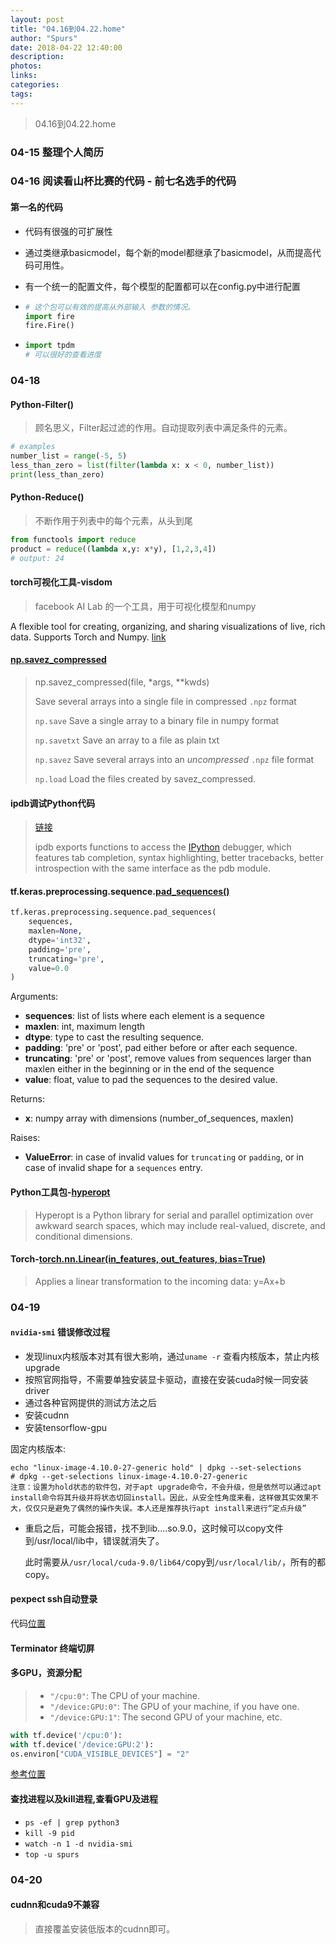 ```yaml
---
layout: post
title: "04.16到04.22.home"
author: "Spurs"
date: 2018-04-22 12:40:00
description:
photos:
links:
categories:
tags:
---
```


> 04.16到04.22.home

<!-- more -->

### 04-15 整理个人简历

### 04-16 阅读看山杯比赛的代码 - 前七名选手的代码

#### 第一名的代码

- 代码有很强的可扩展性

- 通过类继承basicmodel，每个新的model都继承了basicmodel，从而提高代码可用性。

- 有一个统一的配置文件，每个模型的配置都可以在config.py中进行配置

- ```python
  # 这个包可以有效的提高从外部输入 参数的情况。
  import fire
  fire.Fire() 
  ```

- ```python
  import tpdm
  # 可以很好的查看进度	
  ```

### 04-18

#### Python-Filter()

> 顾名思义，Filter起过滤的作用。自动提取列表中满足条件的元素。

```python
# examples
number_list = range(-5, 5)
less_than_zero = list(filter(lambda x: x < 0, number_list))
print(less_than_zero)
```

#### Python-Reduce()

> 不断作用于列表中的每个元素，从头到尾

```python
from functools import reduce
product = reduce((lambda x,y: x*y), [1,2,3,4])
# output: 24
```

#### torch可视化工具-visdom

> facebook AI Lab 的一个工具，用于可视化模型和numpy

A flexible tool for creating, organizing, and sharing visualizations of live, rich data. Supports Torch and Numpy. [link](https://github.com/facebookresearch/visdom)

#### [np.savez_compressed](https://docs.scipy.org/doc/numpy-1.14.0/reference/generated/numpy.savez_compressed.html)

> np.savez_compressed(file, *args, **kwds)
>
> Save several arrays into a single file in compressed `.npz` format
>
> `np.save` Save a single array to a binary file in numpy format
>
> `np.savetxt` Save an array to a file as plain txt
>
> `np.savez` Save several arrays into an *uncompressed* `.npz` file format
>
> `np.load` Load the files created by savez_compressed.

#### ipdb调试Python代码

> [链接](https://pypi.org/project/ipdb/)
>
> ipdb exports functions to access the [IPython](http://ipython.org/) debugger, which features tab completion, syntax highlighting, better tracebacks, better introspection with the same interface as the pdb module.

#### tf.keras.preprocessing.sequence.[pad_sequences()](https://www.tensorflow.org/api_docs/python/tf/keras/preprocessing/sequence/pad_sequences)

```python
tf.keras.preprocessing.sequence.pad_sequences(
    sequences,
    maxlen=None,
    dtype='int32',
    padding='pre',
    truncating='pre',
    value=0.0
)
```

Arguments:

- **sequences**: list of lists where each element is a sequence
- **maxlen**: int, maximum length
- **dtype**: type to cast the resulting sequence.
- **padding**: 'pre' or 'post', pad either before or after each sequence.
- **truncating**: 'pre' or 'post', remove values from sequences larger than maxlen either in the beginning or in the end of the sequence
- **value**: float, value to pad the sequences to the desired value.

Returns:

- **x**: numpy array with dimensions (number_of_sequences, maxlen)

Raises:

- **ValueError**: in case of invalid values for `truncating` or `padding`, or in case of invalid shape for a `sequences` entry.

#### Python工具包-[hyperopt](https://github.com/hyperopt/hyperopt)

> Hyperopt is a Python library for serial and parallel optimization over awkward search spaces, which may include real-valued, discrete, and conditional dimensions.

#### Torch-[torch.nn.Linear(in_features, out_features, bias=True)](http://pytorch.org/docs/master/nn.html?highlight=class%20sequential#linear)

>  Applies a linear transformation to the incoming data: y=Ax+b

### 04-19

#### `nvidia-smi` 错误修改过程

- 发现linux内核版本对其有很大影响，通过`uname -r` 查看内核版本，禁止内核upgrade
- 按照官网指导，不需要单独安装显卡驱动，直接在安装cuda时候一同安装driver
- 通过各种官网提供的测试方法之后
- 安装cudnn
- 安装tensorflow-gpu

固定内核版本:

```
echo "linux-image-4.10.0-27-generic hold" | dpkg --set-selections
# dpkg --get-selections linux-image-4.10.0-27-generic
注意：设置为hold状态的软件包，对于apt upgrade命令，不会升级，但是依然可以通过apt install命令将其升级并将状态切回install。因此，从安全性角度来看，这样做其实效果不大，仅仅只是避免了偶然的操作失误。本人还是推荐执行apt install来进行“定点升级”
```

- 重启之后，可能会报错，找不到lib....so.9.0，这时候可以copy文件到/usr/local/lib中，错误就消失了。

  此时需要从`/usr/local/cuda-9.0/lib64/`copy到`/usr/local/lib/`，所有的都copy。

####  pexpect ssh自动登录

代码[位置](https://github.com/spurscoder/spurscoder.github.io/tree/master/spurs/code/ssh.py)

#### Terminator 终端切屏

#### 多GPU，资源分配

> - `"/cpu:0"`: The CPU of your machine.
> - `"/device:GPU:0"`: The GPU of your machine, if you have one.
> - `"/device:GPU:1"`: The second GPU of your machine, etc.

```python
with tf.device('/cpu:0'):
with tf.device('/device:GPU:2'):
os.environ["CUDA_VISIBLE_DEVICES"] = "2"
```

[参考位置](https://blog.csdn.net/u014381600/article/details/72911262)

#### 查找进程以及kill进程,查看GPU及进程

- `ps -ef | grep python3`
- `kill -9 pid`
- `watch -n 1 -d nvidia-smi`
- `top -u spurs`

### 04-20

#### cudnn和cuda9不兼容

> 直接覆盖安装低版本的cudnn即可。



